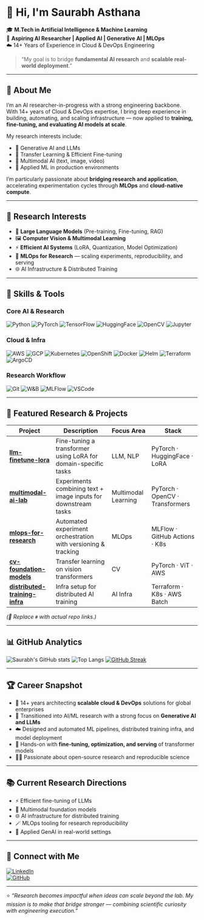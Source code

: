 # 👋 Hi, I'm Saurabh Asthana  

🎓 **M.Tech in Artificial Intelligence & Machine Learning**  
🔬 **Aspiring AI Researcher | Applied AI | Generative AI | MLOps**  
☁️ 14+ Years of Experience in Cloud & DevOps Engineering  

> “My goal is to bridge **fundamental AI research** and **scalable real-world deployment**.”

---

## 🧠 About Me

I’m an AI researcher-in-progress with a strong engineering backbone.  
With 14+ years of Cloud & DevOps expertise, I bring deep experience in building, automating, and scaling infrastructure — now applied to **training, fine-tuning, and evaluating AI models at scale**.

My research interests include:
- 🤖 Generative AI and LLMs  
- 🧬 Transfer Learning & Efficient Fine-tuning  
- 🧠 Multimodal AI (text, image, video)  
- 🧪 Applied ML in production environments

I’m particularly passionate about **bridging research and application**, accelerating experimentation cycles through **MLOps** and **cloud-native compute**.

---

## 🧪 Research Interests

- 🧠 **Large Language Models** (Pre-training, Fine-tuning, RAG)  
- 🖼️ **Computer Vision & Multimodal Learning**  
- ⚡ **Efficient AI Systems** (LoRA, Quantization, Model Optimization)  
- 🧭 **MLOps for Research** — scaling experiments, reproducibility, and serving  
- 🌐 AI Infrastructure & Distributed Training

---

## 🧰 Skills & Tools

### Core AI & Research
![Python](https://img.shields.io/badge/Python-3776AB?logo=python&logoColor=white)
![PyTorch](https://img.shields.io/badge/PyTorch-EE4C2C?logo=pytorch)
![TensorFlow](https://img.shields.io/badge/TensorFlow-FF6F00?logo=tensorflow)
![HuggingFace](https://img.shields.io/badge/HuggingFace-yellow?logo=huggingface)
![OpenCV](https://img.shields.io/badge/OpenCV-5C3EE8?logo=opencv)
![Jupyter](https://img.shields.io/badge/Jupyter-F37626?logo=jupyter)

### Cloud & Infra
![AWS](https://img.shields.io/badge/AWS-232F3E?logo=amazon-aws)
![GCP](https://img.shields.io/badge/GCP-4285F4?logo=google-cloud)
![Kubernetes](https://img.shields.io/badge/Kubernetes-326CE5?logo=kubernetes)
![OpenShift](https://img.shields.io/badge/OpenShift-EE0000?logo=redhatopenshift)
![Docker](https://img.shields.io/badge/Docker-2496ED?logo=docker)
![Helm](https://img.shields.io/badge/Helm-0F1689?logo=helm)
![Terraform](https://img.shields.io/badge/Terraform-623CE4?logo=terraform)
![ArgoCD](https://img.shields.io/badge/ArgoCD-FF7A59?logo=argo)

### Research Workflow
![Git](https://img.shields.io/badge/Git-F05032?logo=git)
![W&B](https://img.shields.io/badge/Weights%20&%20Biases-FE4B2A?logo=weightsandbiases)
![MLFlow](https://img.shields.io/badge/MLflow-0194E2?logo=mlflow)
![VSCode](https://img.shields.io/badge/VSCode-007ACC?logo=visualstudiocode)

---

## 🧠 Featured Research & Projects

| Project | Description | Focus Area | Stack |
|---------|-------------|------------|-------|
| [**llm-finetune-lora**](#) | Fine-tuning a transformer using LoRA for domain-specific tasks | LLM, NLP | PyTorch · HuggingFace · LoRA |
| [**multimodal-ai-lab**](#) | Experiments combining text + image inputs for downstream tasks | Multimodal Learning | PyTorch · OpenCV · Transformers |
| [**mlops-for-research**](#) | Automated experiment orchestration with versioning & tracking | MLOps | MLFlow · GitHub Actions · K8s |
| [**cv-foundation-models**](#) | Transfer learning on vision transformers | CV | PyTorch · ViT · AWS |
| [**distributed-training-infra**](#) | Infra setup for distributed AI training | AI Infra | Terraform · K8s · AWS Batch |

*(📌 Replace `#` with actual repo links.)*

---

## 📊 GitHub Analytics

![Saurabh's GitHub stats](https://github-readme-stats.vercel.app/api?username=saurabhasthana&show_icons=true&theme=tokyonight)
![Top Langs](https://github-readme-stats.vercel.app/api/top-langs/?username=saurabhasthana&layout=compact&theme=tokyonight)
[![GitHub Streak](https://github-readme-streak-stats.herokuapp.com/?user=saurabhasthana&theme=tokyonight)](https://git.io/streak-stats)

---

## 🏆 Career Snapshot

- 🧭 14+ years architecting **scalable cloud & DevOps** solutions for global enterprises  
- 🤖 Transitioned into AI/ML research with a strong focus on **Generative AI and LLMs**  
- ☁️ Designed and automated ML pipelines, distributed training infra, and model deployment  
- 🧪 Hands-on with **fine-tuning, optimization, and serving** of transformer models  
- 🧑‍🏫 Passionate about open-source research and reproducible science

---

## 📚 Current Research Directions

- ⚡ Efficient fine-tuning of LLMs  
- 🧠 Multimodal foundation models  
- 🌐 AI infrastructure for distributed training  
- 🪄 MLOps tooling for research reproducibility  
- 🧪 Applied GenAI in real-world settings

---

## 🤝 Connect with Me

[![LinkedIn](https://img.shields.io/badge/LinkedIn-blue?logo=linkedin)](https://www.linkedin.com/in/saurabhasthana/)  
[![GitHub](https://img.shields.io/badge/GitHub-black?logo=github)](https://github.com/saurabhasthana)

---

⭐ *“Research becomes impactful when ideas can scale beyond the lab. My mission is to make that bridge stronger — combining scientific curiosity with engineering execution.”*
